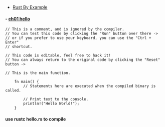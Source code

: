 
- [Rust By Example](https://doc.rust-lang.org/rust-by-example/index.html)

#### - [ch01 hello](https://doc.rust-lang.org/rust-by-example/hello.html) 
    // This is a comment, and is ignored by the compiler.
    // You can test this code by clicking the "Run" button over there ->
    // or if you prefer to use your keyboard, you can use the "Ctrl + Enter"
    // shortcut.

    // This code is editable, feel free to hack it!
    // You can always return to the original code by clicking the "Reset" button ->

    // This is the main function.

        fn main() {
            // Statements here are executed when the compiled binary is called.

            // Print text to the console.
            println!("Hello World!");
        }

#### use rustc hello.rs to compile
